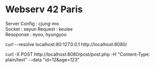 # Webserv 42 Paris


Server Config : cjung-mo  
Socket : seyun 
Request : keulee   
Resoponse : eyoo, hyungyoo 

curl --resolve localhost:80:127.0.0.1 http://localhost:8080/

curl -X POST http://localhost:8080/post/post.php -H "Content-Type: plain/text" --data "id=12&age=123"
